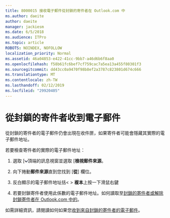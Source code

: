 ```yaml
---
title: 8000015 接收電子郵件從封鎖的寄件者在 Outlook.com 中
ms.author: daeite
author: daeite
manager: jackiesm
ms.date: 6/5/2018
ms.audience: ITPro
ms.topic: article
ROBOTS: NOINDEX, NOFOLLOW
localization_priority: Normal
ms.assetid: 46a04853-e422-41cc-9bb7-a46d6b6f8aa0
ms.openlocfilehash: f58b61fc6bef7cf759cac7a5ea13a455f80301f3
ms.sourcegitcommit: dd43cc0a9470f98b8ef2a3787c823801d674c666
ms.translationtype: MT
ms.contentlocale: zh-TW
ms.lasthandoff: 02/12/2019
ms.locfileid: "29920405"
---
```

# <a name="receiving-email-from-blocked-senders"></a>從封鎖的寄件者收到電子郵件

從封鎖的寄件者的電子郵件仍會出現在收件匣，如果寄件者可能會隱藏其實際的電子郵件地址。
  
若要檢查寄件者的實際的電子郵件地址：
  
1. 選取 [![多個動作](media/11884972-7ebb-4afe-8b50-63efefb7cca8.png)頂端的訊息視窗並選取 [**檢視郵件來源**。
    
2. 向下捲動**郵件來源**直到您找到 [**從**] 欄位。 
    
3. 反白顯示的電子郵件地址括\< \> **複本**上按一下滑鼠右鍵
    
4. 若要封鎖寄件者使用此係數的電子郵件地址。如何讀取至[封鎖的寄件者或解除封鎖寄件者在 Outlook.com 中的](https://support.office.com/article/afba1c94-77bb-4f50-8b85-057cf52f4d5e.aspx)。
    
如需詳細資訊，請閱讀如何如果您[收到來自封鎖的寄件者的電子郵件](https://go.microsoft.com/fwlink/p/?linkid=2002011&amp;clcid=0x409)。
  

